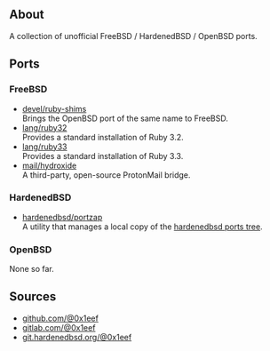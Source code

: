 ## About

A collection of unofficial FreeBSD / HardenedBSD / OpenBSD ports.

## Ports

### FreeBSD

* [devel/ruby-shims](freebsd/devel/ruby-shims) <br>
  Brings the OpenBSD port of the same name to FreeBSD.
* [lang/ruby32](freebsd/lang/ruby32) <br>
  Provides a standard installation of Ruby 3.2.
* [lang/ruby33](freebsd/lang/ruby33) <br>
  Provides a standard installation of Ruby 3.3.
* [mail/hydroxide](freebsd/mail/hydroxide) <br>
  A third-party, open-source ProtonMail bridge.

### HardenedBSD

* [hardenedbsd/portzap](hardenedbsd/hardenedbsd/portzap) <br>
  A utility that manages a local copy of the
  [hardenedbsd ports tree](https://git.hardenedbsd.org/hardenedbsd/ports).

### OpenBSD

None so far.

## Sources

* [github.com/@0x1eef](https://github.com/0x1eef/myports)
* [gitlab.com/@0x1eef](https://gitlab.com/0x1eef/myports)
* [git.hardenedbsd.org/@0x1eef](https://git.hardenedbsd.org/0x1eef/myports)
